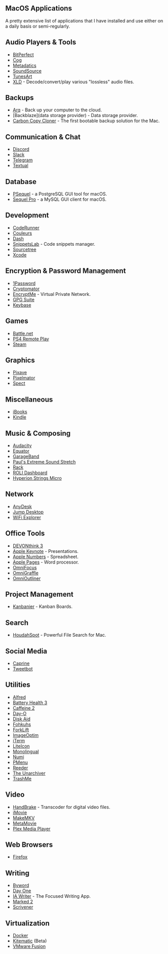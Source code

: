 ## MacOS Applications

A pretty extensive list of applications that I have installed and use either on a daily basis or semi-regularly. 

## Audio Players & Tools

* [BitPerfect](http://bitperfectsound.com) 
* [Cog](https://kode54.net/cog/)
* [Metadatics](https://www.markvapps.com/metadatics)
* [SoundSource](https://rogueamoeba.com/soundsource/)
* [TunesArt](https://www.jibapps.com/apps/tunesart/)
* [XLD](http://tmkk.undo.jp/xld/index_e.html) - Decode/convert/play various "lossless" audio files.

## Backups

* [Arq](https://www.arqbackup.com) - Back up your computer to the cloud.
* [Backblaze](data storage provider) - Data storage provider.
* [Carbon Copy Cloner](https://bombich.com) - The first bootable backup solution for the Mac.

## Communication & Chat

* [Discord](https://discordapp.com/)
* [Slack](https://slack.com)
* [Telegram](https://telegram.org/)
* [Textual](https://www.codeux.com/textual/)

## Database

* [PSequel](https://www.psequel.com/) - a PostgreSQL GUI tool for macOS.
* [Sequel Pro](https://sequelpro.com) - a MySQL GUI client for macOS.

## Development

* [CodeRunner](https://coderunnerapp.com)
* [Couleurs](https://couleursapp.com)
* [Dash](https://kapeli.com/dash)
* [SnippetsLab](https://www.renfei.org/snippets-lab/) - Code snippets manager.
* [Sourcetree](https://www.sourcetreeapp.com/)
* [Xcode](https://developer.apple.com/xcode/)

## Encryption & Password Management 

* [1Password](https://1password.com/)
* [Cryptomator](https://cryptomator.org/)
* [EncryptMe](https://www.encrypt.me/) - Virtual Private Network.
* [GPG Suite](https://gpgtools.org)
* [Keybase](https://keybase.io)

## Games

* [Battle.net](https://www.blizzard.com/en-us/)
* [PS4 Remote Play](https://remoteplay.dl.playstation.net/remoteplay/lang/en/index.html)
* [Steam](https://store.steampowered.com)

## Graphics

* [Pixave](http://www.littlehj.com/mac/)
* [Pixelmator](http://www.pixelmator.com)
* [Spect](https://stevenf.com/spect/)

## Miscellaneous 

* [iBooks](https://www.apple.com/ibooks/)
* [Kindle](https://itunes.apple.com/us/app/kindle/id405399194)

## Music & Composing

* [Audacity](https://www.audacityteam.org/)
* [Equator](https://roli.com/products/software/equator-synth)
* [GarageBand](https://www.apple.com/mac/garageband/)
* [Paul's Extreme Sound Stretch](http://hypermammut.sourceforge.net/paulstretch/)
* [Rack](https://vcvrack.com)
* [ROLI Dashboard](https://roli.com/products/software/blocks-dashboard)
* [Hyperion Strings Micro](https://soundiron.com/products/hyperion-strings-micro)

## Network

* [AnyDesk](https://anydesk.com)
* [Jump Desktop](https://jumpdesktop.com)
* [WiFi Explorer](https://www.adriangranados.com/apps/wifi-explorer)

## Office Tools

* [DEVONthink 3](https://www.devontechnologies.com/products/devonthink)
* [Apple Keynote](https://www.apple.com/keynote/) - Presentations.
* [Apple Numbers](https://www.apple.com/numbers/) - Spreadsheet.
* [Apple Pages](https://www.apple.com/pages/) - Word processor.
* [OmniFocus](https://www.omnigroup.com/omnifocus/)
* [OmniGraffle](https://www.omnigroup.com/omnigraffle/)
* [OmniOutliner](https://www.omnigroup.com/omnioutliner/)

## Project Management 

* [Kanbanier](http://kanbanier.com/en/) - Kanban Boards.

## Search

* [HoudahSpot](https://www.houdah.com/houdahSpot/) - Powerful File Search for Mac.

## Social Media

* [Caprine](https://sindresorhus.com/caprine/)
* [Tweetbot](https://tapbots.com/tweetbot/)

## Utilities

* [Alfred](https://www.alfredapp.com)
* [Battery Health 3](https://fiplab.com/apps/battery-health-3-for-mac)
* [Caffeine 2](http://lightheadsw.com/caffeine/)
* [Day-O](https://shauninman.com/archive/2016/10/20/day_o_2_mac_menu_bar_clock)
* [Disk Aid](https://fiplab.com/apps/disk-aid-for-mac)
* [Fohkuhs](http://www.fohkuhs.com)
* [ForkLift](https://binarynights.com)
* [ImageOptim](https://imageoptim.com/mac)
* [iTerm](https://iterm2.com)
* [LiteIcon](http://freemacsoft.net/liteicon/)
* [Monolingual](https://ingmarstein.github.io/Monolingual/)
* [Numi](http://numi.io)
* [PMenu](https://danadesign.ltd)
* [Reeder](http://reederapp.com/mac/)
* [The Unarchiver](https://macpaw.com/the-unarchiver)
* [TrashMe](https://www.jibapps.com/apps/trashme/)

## Video

* [HandBrake](https://handbrake.fr/) - Transcoder for digital video files.
* [iMovie](https://www.apple.com/imovie/)
* [MakeMKV](https://www.makemkv.com/)
* [MetaMovie](http://www.appfacture.com/en/metamovie/)
* [Plex Media Player](https://www.plex.tv/)

## Web Browsers

* [Firefox](https://www.mozilla.org/en-US/firefox)

## Writing

* [Byword](https://www.bywordapp.com)
* [Day One](http://dayoneapp.com)
* [IA Writer](https://ia.net/writer) - The Focused Writing App.
* [Marked 2](http://marked2app.com)
* [Scrivener](https://www.literatureandlatte.com/scrivener/overview)

## Virtualization

* [Docker](https://www.docker.com)
* [Kitematic](https://kitematic.com) (Beta)
* [VMware Fusion](https://www.vmware.com/products/fusion.html)






